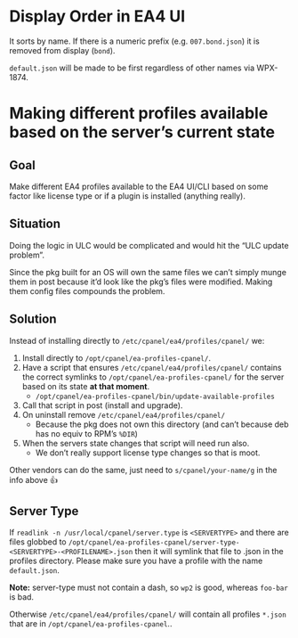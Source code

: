 # Display Order in EA4 UI

It sorts by name. If there is a numeric prefix (e.g. `007.bond.json`) it is removed from display (`bond`).

`default.json` will be made to be first regardless of other names via WPX-1874.

# Making different profiles available based on the server’s current state

## Goal

Make different EA4 profiles available to the EA4 UI/CLI based on some factor like license type or if a plugin is installed (anything really).

## Situation

Doing the logic in ULC would be complicated and would hit the “ULC update problem”.

Since the pkg built for an OS will own the same files we can’t simply munge them in post because it’d look like the pkg’s files were modified. Making them config files compounds the problem.

## Solution

Instead of installing directly to `/etc/cpanel/ea4/profiles/cpanel/` we:

1. Install directly to `/opt/cpanel/ea-profiles-cpanel/`.
2. Have a script that ensures `/etc/cpanel/ea4/profiles/cpanel/` contains the correct symlinks to `/opt/cpanel/ea-profiles-cpanel/` for the server based on its state **at that moment**.
   * `/opt/cpanel/ea-profiles-cpanel/bin/update-available-profiles`
3. Call that script in post (install and upgrade).
4. On uninstall remove `/etc/cpanel/ea4/profiles/cpanel/`
   * Because the pkg does not own this directory (and can’t because deb has no equiv to RPM’s `%DIR`)
5. When the servers state changes that script will need run also.
   * We don’t really support license type changes so that is moot.

Other vendors can do the same, just need to `s/cpanel/your-name/g` in the info above 👍

## Server Type

If `readlink -n /usr/local/cpanel/server.type` is `<SERVERTYPE>` and there are files globbed to `/opt/cpanel/ea-profiles-cpanel/server-type-<SERVERTYPE>-<PROFILENAME>.json` then it will symlink that file to <PROFILENAME>.json in the profiles directory.   Please make sure you have a profile with the name `default.json`.

**Note:** server-type must not contain a dash, so `wp2` is good, whereas `foo-bar` is bad.

Otherwise `/etc/cpanel/ea4/profiles/cpanel/` will contain all profiles `*.json` that are in `/opt/cpanel/ea-profiles-cpanel`..
